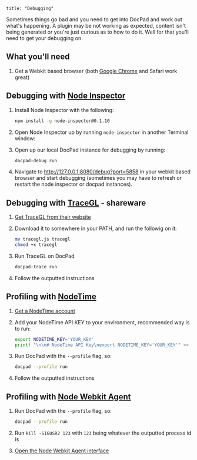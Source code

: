 ```
title: "Debugging"
```

Sometimes things go bad and you need to get into DocPad and work out what's happening. A plugin may be not working as expected, content isn't being generated or you're just curious as to how to do it. Well for that you'll need to get your debugging on.


## What you'll need

1. Get a Webkit based browser (both [Google Chrome](http://www.google.com/chrome/) and Safari work great)


## Debugging with [Node Inspector](https://github.com/dannycoates/node-inspector)

1. Install Node Inspector with the following:

	``` bash
	npm install -g node-inspector@0.1.10
	```

1. Open Node Inspector up by running `node-inspector` in another Terminal window:

1. Open up our local DocPad instance for debugging by running:

	``` bash
	docpad-debug run
	```

1. Navigate to http://127.0.0.1:8080/debug?port=5858 in your webkit based browser and start debugging (sometimes you may have to refresh or restart the node inspector or docpad instances).


## Debugging with [TraceGL](https://trace.gl/) - shareware

1. [Get TraceGL from their website](https://trace.gl/)

2. Download it to somewhere in your PATH, and run the followig on it:

	``` bash
    mv tracegl.js tracegl
    chmod +x tracegl
    ```

3. Run TraceGL on DocPad

	``` bash
    docpad-trace run
    ```

4. Follow the outputted instructions


## Profiling with [NodeTime](https://nodetime.com/)

1. [Get a NodeTime account](https://nodetime.com/)

2. Add your NodeTime API KEY to your environment, recommended way is to run:

	``` bash
	export NODETIME_KEY='YOUR_KEY'
	printf "\n\n# NodeTime API Key\nexport NODETIME_KEY='YOUR_KEY'" >> ~/.bash_profile
	```

3. Run DocPad with the `--profile` flag, so:

	``` bash
    docpad --profile run
    ```

4. Follow the outputted instructions


## Profiling with [Node Webkit Agent](https://github.com/c4milo/node-webkit-agent)

1. Run DocPad with the `--profile` flag, so:

	``` bash
    docpad --profile run
    ```

2. Run `kill -SIGUSR2 123` with `123` being whatever the outputted process id is

3. [Open the Node Webkit Agent interface](http://c4milo.github.io/node-webkit-agent/26.0.1410.65/inspector.html?host=localhost:9999&page=0)
